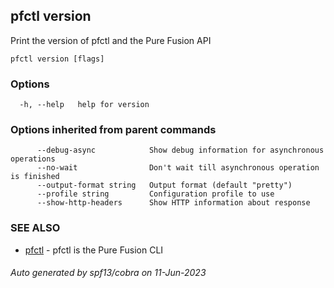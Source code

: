 ## pfctl version

Print the version of pfctl and the Pure Fusion API

```
pfctl version [flags]
```

### Options

```
  -h, --help   help for version
```

### Options inherited from parent commands

```
      --debug-async            Show debug information for asynchronous operations
      --no-wait                Don't wait till asynchronous operation is finished
      --output-format string   Output format (default "pretty")
      --profile string         Configuration profile to use
      --show-http-headers      Show HTTP information about response
```

### SEE ALSO

* [pfctl](pfctl.md)	 - pfctl is the Pure Fusion CLI

###### Auto generated by spf13/cobra on 11-Jun-2023
